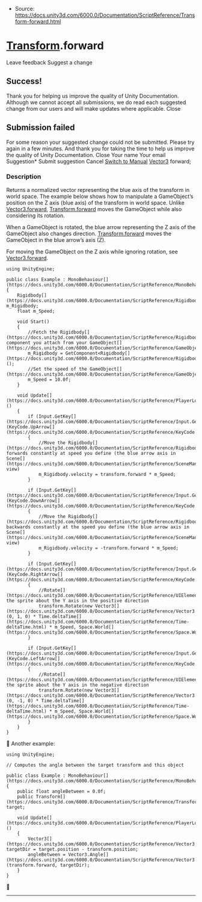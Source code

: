 * Source: https://docs.unity3d.com/6000.0/Documentation/ScriptReference/Transform-forward.html

#  [Transform](https://docs.unity3d.com/6000.0/Documentation/ScriptReference/Transform.html).forward
Leave feedback
Suggest a change
## Success!
Thank you for helping us improve the quality of Unity Documentation. Although we cannot accept all submissions, we do read each suggested change from our users and will make updates where applicable.
Close
## Submission failed
For some reason your suggested change could not be submitted. Please <a>try again</a> in a few minutes. And thank you for taking the time to help us improve the quality of Unity Documentation.
Close
Your name Your email Suggestion* Submit suggestion
Cancel
[Switch to Manual](https://docs.unity3d.com/6000.0/Documentation/Manual/class-Transform.html "Go to Transform Component in the Manual")
[Vector3](https://docs.unity3d.com/6000.0/Documentation/ScriptReference/Vector3.html) forward; 
### Description
Returns a normalized vector representing the blue axis of the transform in world space.
The example below shows how to manipulate a GameObject’s position on the Z axis (blue axis) of the transform in world space. Unlike [Vector3.forward](https://docs.unity3d.com/6000.0/Documentation/ScriptReference/Vector3-forward.html), [Transform.forward](https://docs.unity3d.com/6000.0/Documentation/ScriptReference/Transform-forward.html) moves the GameObject while also considering its rotation.  
  
When a GameObject is rotated, the blue arrow representing the Z axis of the GameObject also changes direction. [Transform.forward](https://docs.unity3d.com/6000.0/Documentation/ScriptReference/Transform-forward.html) moves the GameObject in the blue arrow’s axis (Z).  
  
For moving the GameObject on the Z axis while ignoring rotation, see [Vector3.forward](https://docs.unity3d.com/6000.0/Documentation/ScriptReference/Vector3-forward.html).
```
using UnityEngine;  
  
public class Example : MonoBehaviour[](https://docs.unity3d.com/6000.0/Documentation/ScriptReference/MonoBehaviour.html)
{
    Rigidbody[](https://docs.unity3d.com/6000.0/Documentation/ScriptReference/Rigidbody.html) m_Rigidbody;
    float m_Speed;  
  
    void Start()
    {
        //Fetch the Rigidbody[](https://docs.unity3d.com/6000.0/Documentation/ScriptReference/Rigidbody.html) component you attach from your GameObject[](https://docs.unity3d.com/6000.0/Documentation/ScriptReference/GameObject.html)
        m_Rigidbody = GetComponent<Rigidbody[](https://docs.unity3d.com/6000.0/Documentation/ScriptReference/Rigidbody.html)>();
        //Set the speed of the GameObject[](https://docs.unity3d.com/6000.0/Documentation/ScriptReference/GameObject.html)
        m_Speed = 10.0f;
    }  
  
    void Update[](https://docs.unity3d.com/6000.0/Documentation/ScriptReference/PlayerLoop.Update.html)()
    {
        if (Input.GetKey[](https://docs.unity3d.com/6000.0/Documentation/ScriptReference/Input.GetKey.html)(KeyCode.UpArrow[](https://docs.unity3d.com/6000.0/Documentation/ScriptReference/KeyCode.UpArrow.html)))
        {
            //Move the Rigidbody[](https://docs.unity3d.com/6000.0/Documentation/ScriptReference/Rigidbody.html) forwards constantly at speed you define (the blue arrow axis in Scene[](https://docs.unity3d.com/6000.0/Documentation/ScriptReference/SceneManagement.Scene.html) view)
            m_Rigidbody.velocity = transform.forward * m_Speed;
        }  
  
        if (Input.GetKey[](https://docs.unity3d.com/6000.0/Documentation/ScriptReference/Input.GetKey.html)(KeyCode.DownArrow[](https://docs.unity3d.com/6000.0/Documentation/ScriptReference/KeyCode.DownArrow.html)))
        {
            //Move the Rigidbody[](https://docs.unity3d.com/6000.0/Documentation/ScriptReference/Rigidbody.html) backwards constantly at the speed you define (the blue arrow axis in Scene[](https://docs.unity3d.com/6000.0/Documentation/ScriptReference/SceneManagement.Scene.html) view)
            m_Rigidbody.velocity = -transform.forward * m_Speed;
        }  
  
        if (Input.GetKey[](https://docs.unity3d.com/6000.0/Documentation/ScriptReference/Input.GetKey.html)(KeyCode.RightArrow[](https://docs.unity3d.com/6000.0/Documentation/ScriptReference/KeyCode.RightArrow.html)))
        {
            //Rotate[](https://docs.unity3d.com/6000.0/Documentation/ScriptReference/UIElements.Rotate.html) the sprite about the Y axis in the positive direction
            transform.Rotate(new Vector3[](https://docs.unity3d.com/6000.0/Documentation/ScriptReference/Vector3.html)(0, 1, 0) * Time.deltaTime[](https://docs.unity3d.com/6000.0/Documentation/ScriptReference/Time-deltaTime.html) * m_Speed, Space.World[](https://docs.unity3d.com/6000.0/Documentation/ScriptReference/Space.World.html));
        }  
  
        if (Input.GetKey[](https://docs.unity3d.com/6000.0/Documentation/ScriptReference/Input.GetKey.html)(KeyCode.LeftArrow[](https://docs.unity3d.com/6000.0/Documentation/ScriptReference/KeyCode.LeftArrow.html)))
        {
            //Rotate[](https://docs.unity3d.com/6000.0/Documentation/ScriptReference/UIElements.Rotate.html) the sprite about the Y axis in the negative direction
            transform.Rotate(new Vector3[](https://docs.unity3d.com/6000.0/Documentation/ScriptReference/Vector3.html)(0, -1, 0) * Time.deltaTime[](https://docs.unity3d.com/6000.0/Documentation/ScriptReference/Time-deltaTime.html) * m_Speed, Space.World[](https://docs.unity3d.com/6000.0/Documentation/ScriptReference/Space.World.html));
        }
    }
}

```

Another example:
```
using UnityEngine;  
  
// Computes the angle between the target transform and this object  
  
public class Example : MonoBehaviour[](https://docs.unity3d.com/6000.0/Documentation/ScriptReference/MonoBehaviour.html)
{
    public float angleBetween = 0.0f;
    public Transform[](https://docs.unity3d.com/6000.0/Documentation/ScriptReference/Transform.html) target;  
  
    void Update[](https://docs.unity3d.com/6000.0/Documentation/ScriptReference/PlayerLoop.Update.html)()
    {
        Vector3[](https://docs.unity3d.com/6000.0/Documentation/ScriptReference/Vector3.html) targetDir = target.position - transform.position;
        angleBetween = Vector3.Angle[](https://docs.unity3d.com/6000.0/Documentation/ScriptReference/Vector3.Angle.html)(transform.forward, targetDir);
    }
}

```

* * *
